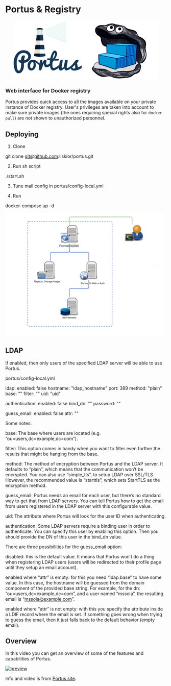 # Portus & Registry
<p align="center">
<img heigh="400" src='images/logos.png' />
</p>

### Web interface for Docker registry

Portus provides quick access to all the images available on your private
instance of Docker registry. User's privileges are taken into account to
make sure private images (the ones requiring special rights also for
`docker pull`) are not shown to unauthorized personnel.

## Deploying
1. Clone

git clone git@github.com:liskior/portus.git

2. Run sh script

./start.sh

3. Tune mail config in portus/config-local.yml

4. Run

docker-compose up -d

<img src="images/portus_registry.png" width="500">

## LDAP

If enabled, then only users of the specified LDAP server will be able to use Portus.

portus/config-local.yml

ldap:
enabled: false
hostname: "ldap_hostname"
port: 389
method: "plain"
base: ""
filter: ""
uid: "uid"

authentication:
enabled: false
bind_dn: ""
password: ""

guess_email:
enabled: false
attr: ""

Some notes:

base: The base where users are located (e.g. “ou=users,dc=example,dc=com”).

filter: This option comes in handy when you want to filter even further the results that might be hanging from the base.

method: The method of encryption between Portus and the LDAP server. It defaults to “plain”, which means that the communication won’t be encrypted. You can also use “simple_tls”, to setup LDAP over SSL/TLS. However, the recommended value is “starttls”, which sets StartTLS as the encryption method.

guess_email: Portus needs an email for each user, but there’s no standard way to get that from LDAP servers. You can tell Portus how to get the email from users registered in the LDAP server with this configurable value.

uid: The attribute where Portus will look for the user ID when authenticating.

authentication: Some LDAP servers require a binding user in order to authenticate. You can specify this user by enabling this option. Then you should provide the DN of this user in the bind_dn value.

There are three possibilities for the guess_email option:

disabled: this is the default value. It means that Portus won’t do a thing when registering LDAP users (users will be redirected to their profile page until they setup an email account).

enabled where “attr” is empty: for this you need “ldap.base” to have some value. In this case, the hostname will be guessed from the domain component of the provided base string. For example, for the dn: “ou=users,dc=example,dc=com”, and a user named “mssola”, the resulting email is “mssola@example.com”.

enabled where “attr” is not empty: with this you specify the attribute inside a LDIF record where the email is set.
If something goes wrong when trying to guess the email, then it just falls back to the default behavior (empty email).


## Overview

In this video you can get an overview of some of the features and capabilities
of Portus.

[![preview](https://cloud.githubusercontent.com/assets/22728/9274870/897410de-4299-11e5-9ebf-c6ecc1ae7733.png)](https://www.youtube.com/watch?v=hGqvYVvdf7U)

Info and video is from [Portus site](http://port.us.org/documentation.html).



